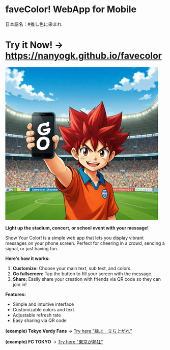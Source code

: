 # faveColor! WebApp for Mobile
日本語名：#推し色に染まれ

# **Try it Now!** -> https://nanyogk.github.io/favecolor 

<img src="Gemini_Generated_Image_faveColor.jpeg" width="480px">

**Light up the stadium, concert, or school event with your message!**

Show Your Color! is a simple web app that lets you display vibrant messages on your phone screen. Perfect for cheering in a crowd, sending a signal, or just having fun.

**Here's how it works:**

1. **Customize:** Choose your main text, sub text, and colors.
2. **Go fullscreen:** Tap the button to fill your screen with the message.
3. **Share:**  Easily share your creation with friends via QR code so they can join in!

**Features:**

*   Simple and intuitive interface
*   Customizable colors and text
*   Adjustable refresh rate
*   Easy sharing via QR code


**(example) Tokyo Verdy Fans** -> [Try here ”緑よ　立ち上がれ”](https://nanyogk.github.io/favecolor/index.html?mainColor=%2303764b&subColor=%23a89968&textColor=%23a89968&message1=COME+ON%21&message2=VERDY%21&message3=&refreshRate=3&subColorHeight=10&c1=%2303764b&c2=%23a89968&ct=%23a89968&m1=%E7%B7%91%E3%82%88%EF%BC%81&m2=%E7%AB%8B%E3%81%A1%E4%B8%8A%E3%81%8C%E3%82%8C&m3=&rate=3&hei=10)

**(example) FC TOKYO** -> [Try here "東京が熱狂"](https://nanyogk.github.io/favecolor/index.html?mainColor=%2303764b&subColor=%23a89968&textColor=%23a89968&message1=COME+ON%21&message2=VERDY%21&message3=&refreshRate=3&subColorHeight=10&c1=%23001eff&c2=%23ff0000&ct=%23ff0000&m1=%E6%9D%B1%E4%BA%AC%E3%81%8C&m2=%E7%86%B1%E7%8B%82&m3=&rate=3&hei=10)
